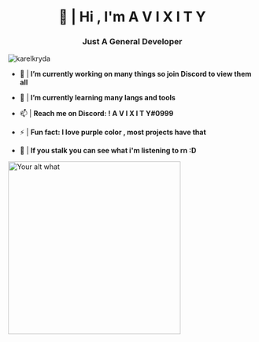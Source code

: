 <h1 align="center">👋 | Hi , I'm A V I X I T Y</h1>
<h3 align="center">Just A General Developer</h3>

<p align="left"> <img src="https://komarev.com/ghpvc/?username=avixityyt" alt="karelkryda" /> </p>

- 🔭 | **I’m currently working on many things so join Discord to view them all**

- 🌱 | **I’m currently learning many langs and tools**

- 📫 | **Reach me on Discord: ! A V I X I T Y#0999**

- ⚡ | **Fun fact: I love purple color , most projects have that**

- 🎵 | **If you stalk you can see what i'm listening to rn :D**

[<img src="https://readme-spotify-status-orpin.vercel.app/api/run-spotify-status" alt="Your alt what" width="350" />](https://open.spotify.com/user/avix)

